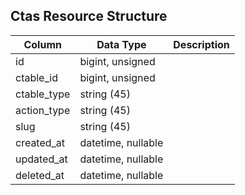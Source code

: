 ## Ctas Resource Structure

| Column | Data Type | Description |
| ------ | --------- | ----------- |
| id | bigint, unsigned |  |
| ctable_id | bigint, unsigned |  |
| ctable_type | string (45) |  |
| action_type | string (45) |  |
| slug | string (45) |  |
| created_at | datetime, nullable |  |
| updated_at | datetime, nullable |  |
| deleted_at | datetime, nullable |  |

